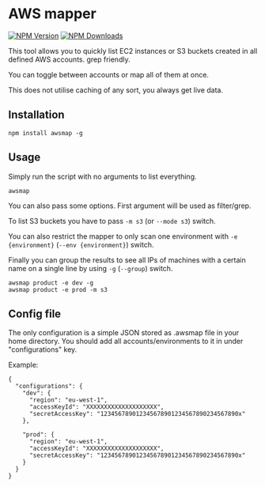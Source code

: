 # AWS mapper

[![NPM Version][npm-img]][npm-url]
[![NPM Downloads][npm-dl-img]][npm-url]

[npm-url]: https://npmjs.org/package/awsmap
[npm-img]: https://img.shields.io/npm/v/awsmap.svg
[npm-dl-img]: https://img.shields.io/npm/dm/awsmap.svg


This tool allows you to quickly list EC2 instances or S3 buckets created
in all defined AWS accounts. grep friendly.

You can toggle between accounts or map all of them at once.

This does not utilise caching of any sort, you always get live data.

## Installation

```
npm install awsmap -g
```


## Usage

Simply run the script with no arguments to list everything.

```
awsmap
```

You can also pass some options. First argument will be used as filter/grep.

To list S3 buckets you have to pass `-m s3` (or `--mode s3`) switch.

You can also restrict the mapper to only scan one environment with `-e {environment}` (`--env {environment}`) switch.

Finally you can group the results to see all IPs of machines with a certain name
on a single line by using `-g` (`--group`) switch.

```
awsmap product -e dev -g
awsmap product -e prod -m s3
```

## Config file

The only configuration is a simple JSON stored as .awsmap file in your home directory.
You should add all accounts/environments to it in under "configurations" key.

Example:

```
{
  "configurations": {
    "dev": {
      "region": "eu-west-1",
      "accessKeyId": "XXXXXXXXXXXXXXXXXXXX",
      "secretAccessKey": "123456789012345678901234567890234567890x"
    },

    "prod": {
      "region": "eu-west-1",
      "accessKeyId": "XXXXXXXXXXXXXXXXXXXX",
      "secretAccessKey": "123456789012345678901234567890234567890x"
    }
  }
}

```
